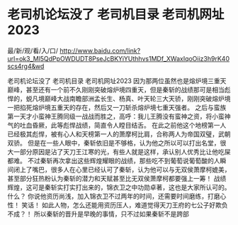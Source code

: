 # 老司机论坛没了 老司机目录 老司机网址2023

最/新/观/看/入/口/ http://www.baidu.com/link?url=ok3_Ml5QdPpOWDUDT8PseJcBKYiYUthhvs1MDf_XWaxIqoOiiz3h9rK40scs4rg4&wd


老司机论坛没了 老司机目录 老司机网址2023
 因为那两位虽然也是熔炉境三重天巅峰，甚至还有一个前不久刚刚突破熔炉境四重天，但是秦斩的战绩那可是相当彪悍的，蜕凡境巅峰大战南瞻部洲孟长生、杨真、叶天轮三大天骄，刚刚突破熔炉境一把掐死熔炉境五重天的存在，然后又一刀斩杀熔炉境七重天强者。
    之后与蛮族第一天才小蛮神王腾同级一战战而胜之，高呼：我儿王腾没有蛮神之资，将小蛮神气的吐血昏厥，此等彪悍战绩，简直令人瞠目结舌。
    在此之前他这个地榜第一人已经极其彪悍，被有心人和天榜第一人的萧摩柯比肩，合称两人为帝国双璧，武朝双骄。
    但是在一些人眼中，秦斩依旧是不够格，认为他之所以可以打出名堂，很大一部分原因是沾了天刀王江寒的光，有些人就是这样，承认别人优秀比让他吃屎都难。
    不过秦斩再次拿出这些辉煌耀眼的战绩，那些吃不到葡萄说葡萄酸的人瞬间闭上了嘴巴，很多人在心里已经认可了秦斩，认为他可以与无双侯萧摩柯媲美，甚至部分狂热粉认为秦斩的潜力和天赋甚至比无双侯萧摩柯都要强上一筹！
    战绩辉煌，这可是秦斩实打实打出来的，锦衣卫之中功勋卓著，这也是大家所认可的。
    什么？
    你说他资历尚浅，加入锦衣卫不过两年的时间，还需要时间磨练，打磨心性！
    笑话！
    如此人物，怎么还能用资历压人，难道觉得天刀王府的七公子好欺负不成？！
    所以秦斩的晋升是早晚的事情，只不过如果秦斩不是跨部
